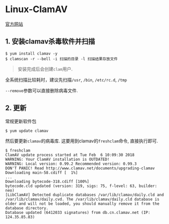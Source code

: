 # Linux-ClamAV

[官方网站](http://www.clamav.net/)

## 1. 安装clamav杀毒软件并扫描

```
$ yum install clamav -y
$ clamscan -r --bell -i 扫描的目录 -l 扫描结果存放文件
```

> 安装完成后会创建`clam`用户.

全系统扫描比较耗时，建议先扫描`/usr`, `/bin`, `/etc/rc.d`, `/tmp`

`--remove`参数可以直接删除病毒文件.

## 2. 更新

常规更新软件包

```
$ yum update clamav
```

然后要更新`clamav`的病毒库. 这要用到clamav的`freshclam`命令, 直接执行即可.

```
$ freshclam 
ClamAV update process started at Tue Feb  6 10:09:30 2018
WARNING: Your ClamAV installation is OUTDATED!
WARNING: Local version: 0.99.2 Recommended version: 0.99.3
DON'T PANIC! Read http://www.clamav.net/documents/upgrading-clamav
Downloading main-58.cdiff [  1%]
...
Downloading bytecode-318.cdiff [100%]
bytecode.cld updated (version: 319, sigs: 75, f-level: 63, builder: neo)
[LibClamAV] Detected duplicate databases /var/lib/clamav/daily.cld and /var/lib/clamav/daily.cvd. The /var/lib/clamav/daily.cld database is older and will not be loaded, you should manually remove it from the database directory.
Database updated (6412033 signatures) from db.cn.clamav.net (IP: 124.35.85.83)
```
